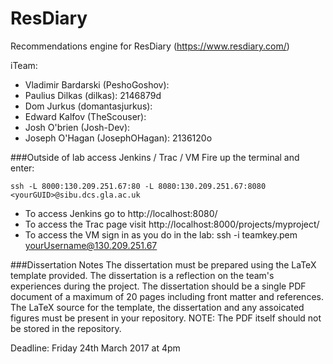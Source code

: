 # ResDiary
Recommendations engine for ResDiary (https://www.resdiary.com/)

iTeam:
- Vladimir Bardarski (PeshoGoshov): 
- Paulius Dilkas (dilkas): 2146879d
- Dom Jurkus (domantasjurkus):
- Edward Kalfov (TheScouser):
- Josh O'brien (Josh-Dev): 
- Joseph O'Hagan (JosephOHagan): 2136120o 

###Outside of lab access Jenkins / Trac / VM
Fire up the terminal and enter:
``` 
ssh -L 8000:130.209.251.67:80 -L 8080:130.209.251.67:8080 <yourGUID>@sibu.dcs.gla.ac.uk
```
- To access Jenkins go to http://localhost:8080/
- To access the Trac page visit http://localhost:8000/projects/myproject/
- To access the VM sign in as you do in the lab: ssh -i teamkey.pem yourUsername@130.209.251.67

###Dissertation Notes
The dissertation must be prepared using the LaTeX template provided.
The dissertation is a reflection on the team's experiences during the project.
The dissertation should be a single PDF document of a maximum of 20 pages including front matter and references.
The LaTeX source for the template, the dissertation and any assoicated figures must be present in your repository.
NOTE: The PDF itself should not be stored in the repository.  

Deadline:  Friday 24th March 2017 at 4pm
